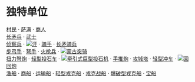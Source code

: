 # 独特单位

[村民](https://seicing.com/html/aoe2/unitaoe4/%E6%9D%91%E6%B0%91.html?civ=mon) · [萨满](https://seicing.com/html/aoe2/unitaoe4/%E8%90%A8%E6%BB%A1.html?civ=mon) · [商人](https://seicing.com/html/aoe2/unitaoe4/%E5%95%86%E4%BA%BA.html?civ=mon)\
[长矛兵](https://seicing.com/html/aoe2/unitaoe4/%E9%95%BF%E7%9F%9B%E5%85%B5.html?civ=mon) · [武士](https://seicing.com/html/aoe2/unitaoe4/%E6%AD%A6%E5%A3%AB.html?civ=mon)\
[侦察兵](https://seicing.com/html/aoe2/unitaoe4/%E4%BE%A6%E5%AF%9F%E5%85%B5.html?civ=mon) · ![](https://seicing-1257171891.cos.ap-nanjing.myqcloud.com/3fatcatpool/aoe4/tech/Unique.png)[汗](https://seicing.com/html/aoe2/unitaoe4/%E6%B1%97.html) · [骑手](https://seicing.com/html/aoe2/unitaoe4/%E9%AA%91%E6%89%8B.html?civ=mon) · [长矛骑兵](https://seicing.com/html/aoe2/unitaoe4/%E9%95%BF%E7%9F%9B%E9%AA%91%E5%85%B5.html?civ=mon)\
[步弓手](https://seicing.com/html/aoe2/unitaoe4/%E6%AD%A5%E5%BC%93%E6%89%8B.html?civ=mon) · [弩手](https://seicing.com/html/aoe2/unitaoe4/%E5%BC%A9%E6%89%8B.html?civ=mon) · [火枪兵](https://seicing.com/html/aoe2/unitaoe4/%E7%81%AB%E6%9E%AA%E5%85%B5.html?civ=mon) · ![](https://seicing-1257171891.cos.ap-nanjing.myqcloud.com/3fatcatpool/aoe4/tech/Unique.png)[蒙古突骑](https://seicing.com/html/aoe2/unitaoe4/%E8%92%99%E5%8F%A4%E7%AA%81%E9%AA%91.html)\
[扭力弩炮](https://seicing.com/html/aoe2/unitaoe4/%E6%89%AD%E5%8A%9B%E5%BC%A9%E7%82%AE.html?civ=mon) · [轻型投石车](https://seicing.com/html/aoe2/unitaoe4/%E8%BD%BB%E5%9E%8B%E6%8A%95%E7%9F%B3%E8%BD%A6.html?civ=mon) · ![](https://seicing-1257171891.cos.ap-nanjing.myqcloud.com/3fatcatpool/aoe4/tech/Unique.png)[牵引式巨型投石机](https://seicing.com/html/aoe2/unitaoe4/%E7%89%B5%E5%BC%95%E5%BC%8F%E5%B7%A8%E5%9E%8B%E6%8A%95%E7%9F%B3%E6%9C%BA.html) · [手推炮](https://seicing.com/html/aoe2/unitaoe4/%E6%89%8B%E6%8E%A8%E7%82%AE.html?civ=mon) · [攻城塔](https://seicing.com/html/aoe2/unitaoe4/%E6%94%BB%E5%9F%8E%E5%A1%94.html?civ=mon) · [轻型冲车](https://seicing.com/html/aoe2/unitaoe4/%E8%BD%BB%E5%9E%8B%E5%86%B2%E8%BD%A6.html?civ=mon) · ![](https://seicing-1257171891.cos.ap-nanjing.myqcloud.com/3fatcatpool/aoe4/tech/Unique.png)[回回炮](https://seicing.com/html/aoe2/unitaoe4/%E5%9B%9E%E5%9B%9E%E7%82%AE.html)\
[渔船](https://seicing.com/html/aoe2/unitaoe4/%E6%B8%94%E8%88%B9.html?civ=mon) · [商船](https://seicing.com/html/aoe2/unitaoe4/%E5%95%86%E8%88%B9.html?civ=mon) · [运输船](https://seicing.com/html/aoe2/unitaoe4/%E8%BF%90%E8%BE%93%E8%88%B9.html?civ=mon) · [轻型戎克船](https://seicing.com/html/aoe2/unitaoe4/%E8%BD%BB%E5%9E%8B%E6%88%8E%E5%85%8B%E8%88%B9.html?civ=mon) · [戎克战船](https://seicing.com/html/aoe2/unitaoe4/%E6%88%8E%E5%85%8B%E6%88%98%E8%88%B9.html?civ=mon) · [爆破型戎克船](https://seicing.com/html/aoe2/unitaoe4/%E7%88%86%E7%A0%B4%E5%9E%8B%E6%88%8E%E5%85%8B%E8%88%B9.html?civ=mon) · [宝船](https://seicing.com/html/aoe2/unitaoe4/%E5%AE%9D%E8%88%B9.html?civ=mon)
